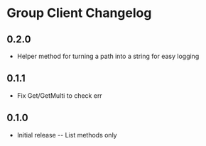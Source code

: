 # Group Client Changelog
## 0.2.0
* Helper method for turning a path into a string for easy logging
## 0.1.1
* Fix Get/GetMulti to check err
## 0.1.0
* Initial release -- List methods only
